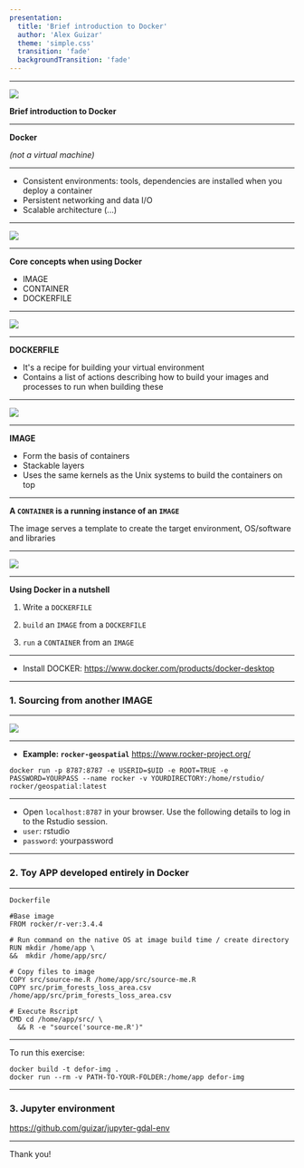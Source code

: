 ```yaml
---
presentation:
  title: 'Brief introduction to Docker'
  author: 'Alex Guizar'
  theme: 'simple.css'
  transition: 'fade'
  backgroundTransition: 'fade'
---
```


---

![](https://www.nebulaworks.com/blog/wp-content/uploads/2016/08/01-docker-container.jpg)

**Brief introduction to Docker**

---

**Docker**

_(not a virtual machine)_


---

- Consistent environments: tools, dependencies are installed when you deploy a container
- Persistent networking and data I/O
- Scalable architecture (...)

---

![](https://www.docker.com/sites/default/files/d8/2018-11/docker-containerized-and-vm-transparent-bg.png)


---

**Core concepts when using Docker**

- IMAGE
- CONTAINER
- DOCKERFILE

---

![](https://external-content.duckduckgo.com/iu/?u=https%3A%2F%2Ftse1.mm.bing.net%2Fth%3Fid%3DOIP.NJ7bf_myr1RWlXPq_Vm6IwHaFj%26pid%3DApi&f=1)

---

**DOCKERFILE**

- It's a recipe for building your virtual environment
- Contains a list of actions describing how to build your images and processes to run when building these

---

![](https://i.imgur.com/rVMTm1C.png)

---

**IMAGE**

- Form the basis of containers
- Stackable layers
- Uses the same kernels as the Unix systems to build the containers on top

---

**A `CONTAINER` is a running instance of an `IMAGE`**

The image serves a template to create the target environment, OS/software and libraries

---

![](https://workwiththebest.intraway.com/wp-content/uploads/sites/4/2016/10/docker-filesystems-multilayer.png)


---

**Using Docker in a nutshell**

1. Write a `DOCKERFILE`

2. `build` an `IMAGE` from a `DOCKERFILE`

3. `run` a `CONTAINER` from an `IMAGE`

---

- Install DOCKER: https://www.docker.com/products/docker-desktop

---

### 1. Sourcing from another IMAGE

<!-- With the proliferation of Docker images you'd probably want to start by simpling running an IMAGE into a CONTAINER
-->

---

![](https://i.imgur.com/QNVHa4p.png)

---

- **Example: `rocker-geospatial`**
https://www.rocker-project.org/


```shell
docker run -p 8787:8787 -e USERID=$UID -e ROOT=TRUE -e PASSWORD=YOURPASS --name rocker -v YOURDIRECTORY:/home/rstudio/ rocker/geospatial:latest
```

---

- Open `localhost:8787` in your browser. Use the following details to log in to the Rstudio session.
- `user`: rstudio
- `password`: yourpassword


---

### 2. Toy APP developed entirely in Docker

---

`Dockerfile`

```shell
#Base image
FROM rocker/r-ver:3.4.4

# Run command on the native OS at image build time / create directory
RUN mkdir /home/app \
&&  mkdir /home/app/src/

# Copy files to image
COPY src/source-me.R /home/app/src/source-me.R
COPY src/prim_forests_loss_area.csv /home/app/src/prim_forests_loss_area.csv

# Execute Rscript
CMD cd /home/app/src/ \
  && R -e "source('source-me.R')"
```

---

To run this exercise:

```shell
docker build -t defor-img .
docker run --rm -v PATH-TO-YOUR-FOLDER:/home/app defor-img
```

---

### 3. Jupyter environment

https://github.com/guizar/jupyter-gdal-env

---

Thank you!
